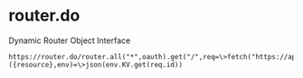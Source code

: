 # router.do
Dynamic Router Object Interface

```
https://router.do/router.all("*",oauth).get("/",req=\>fetch("https://api.cf")).get("/:resource",withParams,({resource},env)=\>json(env.KV.get(req.id))
```
